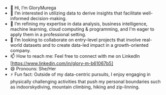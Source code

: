 - 👋 Hi, I’m GloryMurega
- 👀 I’m interested in utilizing data to derive insights that facilitate well-informed decision-making.
- 🌱 I’m refining my expertise in data analysis, business  intelligence, machine learning, cloud computing & programming, and I'm eager to apply them in a professional setting.
- 💞️ I’m looking to collaborate on entry-level projects that involve real-world datasets and to create data-led impact in a growth-oriented company.
- 📫 How to reach me: Feel free to connect with me on LinkedIn [https://www.linkedin.com/in/glory-m-b61067b5]
- 😄 Pronouns: She/Her
- ⚡ Fun fact: Outside of my data-centric pursuits, I enjoy engaging in physically challenging activities that push my personal boundaries such as indoorskydiving, mountain climbing, hiking and zip-linning. 

<!---
GloryMurega/GloryMurega is a ✨ special ✨ repository because its `README.md` (this file) appears on your GitHub profile.
You can click the Preview link to take a look at your changes.
--->
